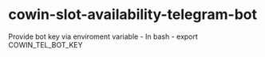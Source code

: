 # cowin-slot-availability-telegram-bot

Provide bot key via enviroment variable - 
In bash - 
    export COWIN_TEL_BOT_KEY <KEY>
